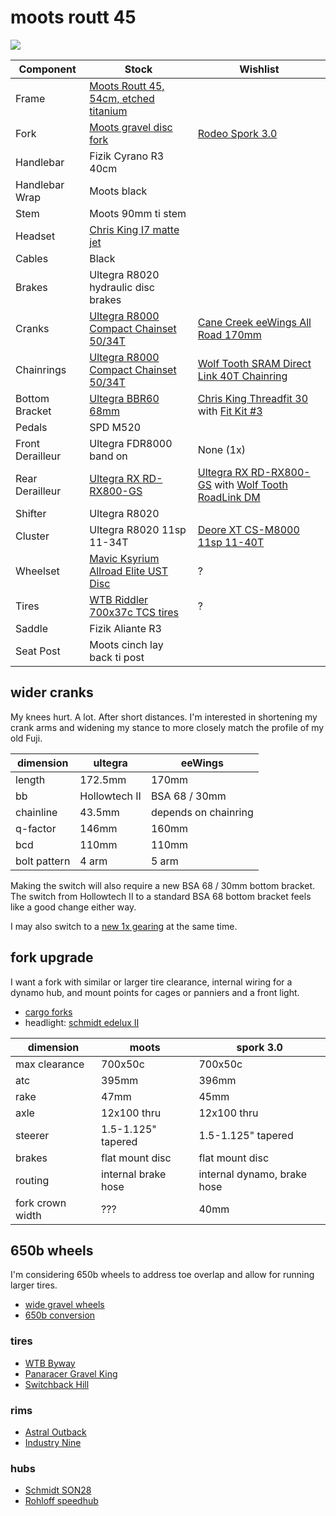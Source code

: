 # moots routt 45

![](profile.jpg)

| Component | Stock | Wishlist |
| --------- | ----- | -------- |
| Frame | [Moots Routt 45, 54cm, etched titanium](https://moots.com/bike/routt-45/) | |
| Fork | [Moots gravel disc fork](https://moots.com/components/#forks) | [Rodeo Spork 3.0](https://www.rodeo-labs.com/shop/forks/rodeo-labs-spork-3-0/) |
| Handlebar | Fizik Cyrano R3 40cm | |
| Handlebar Wrap | Moots black | |
| Stem | Moots 90mm ti stem | |
| Headset | [Chris King I7 matte jet](https://chrisking.com/products/headset-inset-7?variant=8177170055213) | |
| Cables | Black | |
| Brakes | Ultegra R8020 hydraulic disc brakes | |
| Cranks | [Ultegra R8000 Compact Chainset 50/34T](https://bike.shimano.com/en-AU/product/component/ultegra-r8000/FC-R8000.html) | [Cane Creek eeWings All Road 170mm](https://canecreek.com/product/eewings-all-road/) |
| Chainrings | [Ultegra R8000 Compact Chainset 50/34T](https://bike.shimano.com/en-AU/product/component/ultegra-r8000/FC-R8000.html) | [Wolf Tooth SRAM Direct Link 40T Chainring](https://www.wolftoothcomponents.com/collections/gravel-cyclocross-road/products/direct-mount-chainrings-for-sram-cranks?variant=14781783474211#loaded) |
| Bottom Bracket | [Ultegra BBR60 68mm](https://bike.shimano.com/en-EU/product/component/105-5800/SM-BBR60.html) | [Chris King Threadfit 30](https://chrisking.com/collections/threadfit-30) with [Fit Kit #3](https://chrisking.com/collections/all-bottom-brackets/products/threadfit-30-bottom-bracket-fit-kits) |
| Pedals | SPD M520 | |
| Front Derailleur | Ultegra FDR8000 band on | None (1x) |
| Rear Derailleur | [Ultegra RX RD-RX800-GS](https://bike.shimano.com/en-EU/product/component/ultegra-rx/RD-RX800-GS.html) | [Ultegra RX RD-RX800-GS](https://bike.shimano.com/en-EU/product/component/ultegra-rx/RD-RX800-GS.html) with [Wolf Tooth RoadLink DM](https://www.wolftoothcomponents.com/products/roadlink-dm) |
| Shifter | Ultegra R8020 | |
| Cluster | Ultegra R8020 11sp 11-34T | [Deore XT CS-M8000 11sp 11-40T](https://bike.shimano.com/en-EU/product/component/deorext-m8000/CS-M8000.html) |
| Wheelset | [Mavic Ksyrium Allroad Elite UST Disc](https://shop.mavic.com/en-int/allroad-elite-ust-disc-rr0974.html) | ? |
| Tires | [WTB Riddler 700x37c TCS tires](https://www.wtb.com/products/riddler700c) | ? |
| Saddle | Fizik Aliante R3 | |
| Seat Post | Moots cinch lay back ti post | |

## wider cranks

My knees hurt. A lot. After short distances.
I'm interested in shortening my crank arms and widening my stance to more
closely match the profile of my old Fuji.

| dimension | ultegra | eeWings |
| --------- | ------- | ------- |
| length | 172.5mm | 170mm |
| bb | Hollowtech II | BSA 68 / 30mm |
| chainline | 43.5mm | depends on chainring |
| q-factor | 146mm | 160mm |
| bcd | 110mm | 110mm |
| bolt pattern | 4 arm | 5 arm |

Making the switch will also require a new BSA 68 / 30mm bottom bracket.
The switch from Hollowtech II to a standard BSA 68 bottom bracket feels
like a good change either way.

I may also switch to a [new 1x gearing](https://www.gear-calculator.com/?GR=DERS&KB=34,50&RZ=11,13,15,17,19,21,23,25,27,30,34&UF=2281&TF=90&SL=2.6&UN=KMH&DV=ratio&GR2=DERS&KB2=40&RZ2=11,13,15,17,19,21,24,27,31,35,40&UF2=2281) at the same time.

## fork upgrade

I want a fork with similar or larger tire clearance, internal wiring for a
dynamo hub, and mount points for cages or panniers and a front light.

* [cargo forks](https://bikepacking.com/index/forks-with-bottle-cage-mounts/)
* headlight: [schmidt edelux II](https://nabendynamo.de/en/products/headlights/for-hub-dynamos/)

| dimension | moots | spork 3.0 |
| --------- | ----- | --------- |
| max clearance | 700x50c | 700x50c |
| atc | 395mm | 396mm |
| rake | 47mm | 45mm |
| axle | 12x100 thru | 12x100 thru |
| steerer | 1.5-1.125" tapered | 1.5-1.125" tapered |
| brakes | flat mount disc | flat mount disc |
| routing | internal brake hose | internal dynamo, brake hose |
| fork crown width | ??? | 40mm |

## 650b wheels

I'm considering 650b wheels to address toe overlap and allow for running
larger tires.

* [wide gravel wheels](https://bikepacking.com/gear/wide-gravel-wheels/)
* [650b conversion](https://bikepacking.com/gear/700c-to-650b/)

### tires

* [WTB Byway](https://www.wtb.com/products/byway)
* [Panaracer Gravel King](https://www.panaracer.com/lineup/gravel.html)
* [Switchback Hill](https://www.renehersecycles.com/shop/components/tires/650b/650bx48-switchback-hill/)

### rims

* [Astral Outback](https://astralcycling.com/collections/dirt-rims/products/outback-rim)
* [Industry Nine](https://industrynine.com/wheels/mountain)

### hubs

* [Schmidt SON28](https://nabendynamo.de/en/products/hub-dynamos/for-thru-axles/)
* [Rohloff speedhub](https://www.rohloff.de/en/products/speedhub)
